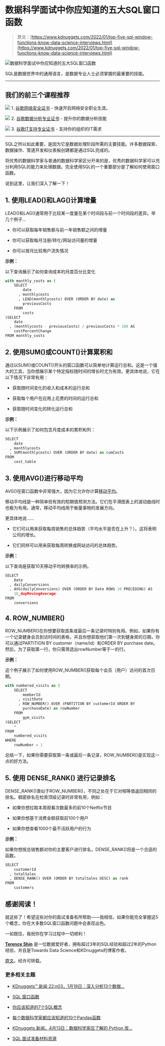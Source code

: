 # 数据科学面试中你应知道的五大SQL窗口函数

> 原文：[https://www.kdnuggets.com/2022/01/top-five-sql-window-functions-know-data-science-interviews.html](https://www.kdnuggets.com/2022/01/top-five-sql-window-functions-know-data-science-interviews.html)

![数据科学面试中你应知道的五大SQL窗口函数](../Images/de892b475bedeefa0235111dd9749785.png)

SQL是数据世界中的通用语言，是数据专业人士必须掌握的最重要的技能。

* * *

## 我们的前三个课程推荐

![](../Images/0244c01ba9267c002ef39d4907e0b8fb.png) 1\. [谷歌网络安全证书](https://www.kdnuggets.com/google-cybersecurity) - 快速开启网络安全职业生涯。

![](../Images/e225c49c3c91745821c8c0368bf04711.png) 2\. [谷歌数据分析专业证书](https://www.kdnuggets.com/google-data-analytics) - 提升你的数据分析技能

![](../Images/0244c01ba9267c002ef39d4907e0b8fb.png) 3\. [谷歌IT支持专业证书](https://www.kdnuggets.com/google-itsupport) - 支持你的组织的IT需求

* * *

SQL之所以如此重要，是因为它是数据处理阶段所需的主要技能。许多数据探索、数据操作、管道开发和仪表板创建都是通过SQL完成的。

将优秀的数据科学家与普通的数据科学家区分开来的是，优秀的数据科学家可以充分利用SQL的能力来处理数据。完全使用SQL的一个重要部分是了解如何使用窗口函数。

说到这里，让我们深入了解一下！

## 1\. 使用LEAD()和LAG()计算增量

LEAD()和LAG()通常用于比较某一度量在某个时间段与前一个时间段的差异。举几个例子…

+   你可以获取每年销售额与前一年销售额之间的增量

+   你可以获取每月注册/转化/网站访问量的增量

+   你可以按月比较用户流失情况

**示例：**

以下查询展示了如何查询成本的月度百分比变化

```py
with monthly_costs as (
    SELECT
        date
      , monthlycosts
      , LEAD(monthlycosts) OVER (ORDER BY date) as
        previousCosts
    FROM
        costs
)SELECT
    date
  , (monthlycosts - previousCosts) / previousCosts * 100 AS
    costPercentChange
FROM monthly_costs
```

## 2\. 使用SUM()或COUNT()计算累积和

通过以SUM()或COUNT()开头的窗口函数可以简单地计算运行总和。这是一个强大的工具，当你想展示某个特定指标随时间的增长时尤为有效。更具体地说，它在以下情况下非常有用：

+   获取随时间变化的收入和成本的运行总和

+   获取每个用户在应用上花费的时间的运行总和

+   获取随时间变化的转化运行总和

**示例：**

以下示例展示了如何包含月度成本的累积和列：

```py
SELECT
    date
  , monthlycosts
  , SUM(monthlycosts) OVER (ORDER BY date) as cumCosts
FROM
    cost_table
```

## 3\. 使用AVG()进行移动平均

AVG()在窗口函数中非常强大，因为它允许你计算[移动平均](https://en.wikipedia.org/wiki/Moving_average)。

移动平均线是一种简单但有效的短期值预测方法。它们在平滑图表上的波动曲线时也极为有用。通常，移动平均线用于衡量事物的发展方向。

更具体地说……

+   它们可以用来获取每周销售的总体趋势（平均水平是否在上升？）。这将表明公司的增长。

+   它们同样可以用来获取每周转换或网站访问的总体趋势。

**示例：**

以下查询是获取10天移动平均转换率的示例。

```py
SELECT
    Date
  , dailyConversions
  , AVG(dailyConversions) OVER (ORDER BY Date ROWS 10 PRECEDING) AS
    10_dayMovingAverage
FROM
    conversions
```

## 4\. ROW_NUMBER()

ROW_NUMBER()在你想要获取首条或最后一条记录时特别有用。例如，如果你有一个记录健身会员到访时间的表格，并且你想获取他们第一次到健身房的日期，你可以通过PARTITION BY customer（name/id）和ORDER BY purchase date。然后，为了获取第一行，你只需筛选出rowNumber等于一的行。

**示例：**

这个例子展示了如何使用ROW_NUMBER()获取每个会员（用户）访问的首次日期。

```py
with numbered_visits as (
    SELECT
        memberId
      , visitDate
      , ROW_NUMBER() OVER (PARTITION BY customerId ORDER BY
        purchaseDate) as rowNumber
    FROM
        gym_visits
)SELECT
    *
FROM
    numbered_visits
WHERE 
    rowNumber = 1
```

总结一下，如果你需要获取第一条或最后一条记录，ROW_NUMBER()是实现这一点的好方法。

## 5\. 使用 DENSE_RANK() 进行记录排名

DENSE_RANK()类似于ROW_NUMBER()，不同之处在于它对相等值返回相同的排名。稠密排名在检索顶级记录时非常有用，例如：

+   如果你想拉取本周观看次数最多的前10个Netflix节目

+   如果你想基于消费金额获取前100个用户

+   如果你想查看1000个最不活跃用户的行为

**示例：**

如果你想按总销售额对你的主要客户进行排名，DENSE_RANK()将是一个合适的函数。

```py
SELECT
    customerId
  , totalSales
  , DENSE_RANK() OVER (ORDER BY totalSales DESC) as rank
FROM
    customers
```

## 感谢阅读！

就这些了！希望这些对你的面试准备有所帮助——我相信，如果你能完全掌握这5个概念，你在大多数SQL窗口函数问题中会表现出色。

一如既往，我祝你在学习过程中一切顺利！

**[Terence Shin](https://www.linkedin.com/in/terenceshin/)** 是一位数据爱好者，拥有超过3年的SQL经验和超过2年的Python经验，并且是Towards Data Science和KDnuggets的博客作者。

[原文](https://towardsdatascience.com/top-five-sql-window-functions-you-should-know-for-data-science-interviews-b8b334af437)。经许可转载。

### 更多相关主题

+   [KDnuggets™ 新闻 22:n03，1月19日：深入分析13个数据…](https://www.kdnuggets.com/2022/n03.html)

+   [SQL 窗口函数](https://www.kdnuggets.com/2022/04/sql-window-functions.html)

+   [你应该知道的7个SQL概念](https://www.kdnuggets.com/2022/11/7-sql-concepts-needed-data-science.html)

+   [每个数据科学家都应该知道的10个Pandas函数](https://www.kdnuggets.com/10-essential-pandas-functions-every-data-scientist-should-know)

+   [KDnuggets 新闻，4月13日：数据科学家应了解的 Python 库…](https://www.kdnuggets.com/2022/n15.html)

+   [SQL 面试准备材料资源](https://www.kdnuggets.com/2023/02/sql-interviews-preparations-material-resources.html)
